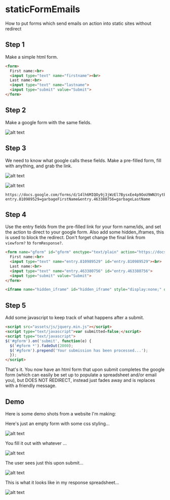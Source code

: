 # staticFormEmails
How to put forms which send emails on action into static sites without redirect

## Step 1

Make a simple html form.

```html
<form>
  First name:<br>
  <input type="text" name="firstname"><br>
  Last name:<br>
  <input type="text" name="lastname">
  <input type="submit" value="Submit">
</form>
```

## Step 2

Make a google form with the same fields.

![alt text](https://github.com/toperkin/staticFormEmails/raw/master/newForm.png "Google Form")

## Step 3

We need to know what google calls these fields. Make a pre-filled form, fill with anything, and grab the link.

![alt text](https://github.com/toperkin/staticFormEmails/raw/master/prefilled.png "Pre-filled link")

![alt text](https://github.com/toperkin/staticFormEmails/raw/master/getlink.png "Get link")

```
https://docs.google.com/forms/d/14lh6MIQOy9j3jWzEl7BysxEe4p9OoU9WN3tytbQjj1I/viewform?entry.810989529=garbageFirstName&entry.463380756=garbageLastName
```

## Step 4

Use the entry fields from the pre-filled link for your form name/ids, and set the action to direct to your google form.  Also add some hidden_iframes, this is used to block the redirect. Don't forget change the final link from `viewform?` to `formResponse?`.

```html
<form name="gform" id="gform" enctype="text/plain" action="https://docs.google.com/forms/d/14lh6MIQOy9j3jWzEl7BysxEe4p9OoU9WN3tytbQjj1I/formResponse?" target="hidden_iframe" onsubmit="submitted=true;">
  First name:<br>
  <input type="text" name="entry.810989529" id="entry.810989529"><br>
  Last name:<br>
  <input type="text" name="entry.463380756" id="entry.463380756">
  <input type="submit" value="Submit">
</form>

<iframe name="hidden_iframe" id="hidden_iframe" style="display:none;" onload="if(submitted) {}"></iframe>
```

## Step 5

Add some javascript to keep track of what happens after a submit.

```html
<script src="assets/js/jquery.min.js"></script>
<script type="text/javascript">var submitted=false;</script>
<script type="text/javascript">
$('#gform').on('submit', function(e) {
  $('#gform *').fadeOut(2000);
  $('#gform').prepend('Your submission has been processed...');
  });
</script>
```

That's it.  You now have an html form that upon submit completes the google form (which can easily be set up to populate a spreadsheet and/or email you), but DOES NOT REDIRECT, instead just fades away and is replaces with a friendly message.

## Demo

Here is some demo shots from a website I'm making:

Here's just an empty form with some css styling...

![alt text](https://github.com/toperkin/staticFormEmails/raw/master/1.png "Empty form")

You fill it out with whatever ...

![alt text](https://github.com/toperkin/staticFormEmails/raw/master/2.png "Filled form")

The user sees just this upon submit...

![alt text](https://github.com/toperkin/staticFormEmails/raw/master/3.png "Result of submit")

This is what it looks like in my response spreadsheet...

![alt text](https://github.com/toperkin/staticFormEmails/raw/master/4.png "Response")
